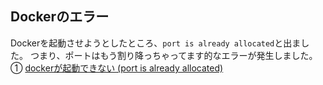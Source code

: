 ## Dockerのエラー

Dockerを起動させようとしたところ、`port is already allocated`と出ました。
つまり、ポートはもう割り降っちゃってます的なエラーが発生しました。<br>
① <a href="http://clc.gonna.jp/2017/08/post-1880/">dockerが起動できない (port is already allocated) </a>
